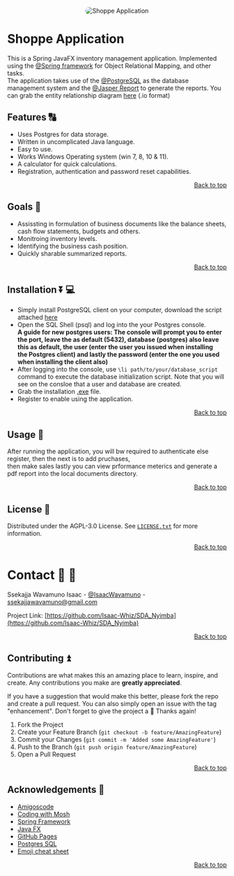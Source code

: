 <p align="center">  
  <img src="https://github.com/Isaac-Whiz/Shoppe/assets/95527627/30ad205a-7255-46fa-95ea-33d024b4eed5" alt="Shoppe Application" style="border-radius:50px">
</p>
<a name="readme-top"></a>

# Shoppe Application
This is a Spring JavaFX inventory management application.  Implemented using the [@Spring framework](https://spring.io/) for Object Relational Mapping, and other tasks.
<br> The application takes use of the [@PostgreSQL](https://www.postgresql.org/) as the database management system and the [@Jasper Report](https://community.jaspersoft.com/files/file/20-jasperreports%C2%AE-library-community-edition/) to generate the reports. 
You can grab the entity relationship diagram [here](https://drive.google.com/file/d/1dALNLov0nq21e4TTf4KNN8dD86nCh38I/view?usp=sharing) (.io format)
<br>




## Features 🔠
- Uses Postgres for data storage.
- Written in uncomplicated Java language.
- Easy to use.
- Works Windows Operating system (win 7, 8, 10 & 11).
- A calculator for quick calculations.
- Registration, authentication and password reset capabilities.
<p align="right"><a href="#readme-top">Back to top</a></p>

## Goals 🏁
- Assissting in formulation of business documents like the balance sheets, cash flow statements, budgets and others.
- Monitroing inventory levels.
- Identifying the business cash position.
- Quickly sharable summarized reports.
<p align="right"><a href="#readme-top">Back to top</a></p>

## Installation ⏬ 💻
- Simply install PostgreSQL client on your computer, download the script attached [here](https://drive.google.com/file/d/19an4xmhEi08AIjlQRIoUMQynth_rMj4S/view?usp=sharing)
- Open the SQL Shell (psql) and log into the your Postgres console. <br>
  **A guide for new postgres users: The console will prompt you to enter the port, leave the as default (5432), database (postgres) also leave this as default, the user (enter the user you issued when installing <br>
  the Postgres client) and lastly the password (enter the one you used when installing the client also)**
- After logging into the console, use `\li path/to/your/database_script` command to execute the database initialization script. Note that you will see on the consloe that a user and database are created.
- Grab the installation [.exe](https://drive.google.com/file/d/1d_BF-Htzr1eI5gKpcNuhp5xC31U0QVhm/view?usp=sharing) file.
- Register to enable using the application.
<p align="right"><a href="#readme-top">Back to top</a></p>

## Usage 🧭
After running the application, you will bw required to authenticate else register, then the next is to add pruchases, <br> then make sales lastly you can view prformance meterics and generate a pdf report into the local documents directory.

<p align="right"><a href="#readme-top">Back to top</a></p>

## License 📜

Distributed under the AGPL-3.0 License. See [`LICENSE.txt`](https://github.com/Isaac-Whiz/Shoppe?tab=GPL-3.0-1-ov-file#) for more information.
<p align="right"><a href="#readme-top">Back to top</a></p>

# Contact 📧 📱 

Ssekajja Wavamuno Isaac - [@IsaacWavamuno](https://twitter.com/Isaac_Whiz) - ssekajjawavamuno@gmail.com

Project Link: [https://github.com/Isaac-Whiz/SDA_Nyimba](https://github.com/Isaac-Whiz/SDA_Nyimba)

<p align="right"><a href="#readme-top">Back to top</a></p>

## Contributing ⏫

Contributions are what makes this an amazing place to learn, inspire, and create. Any contributions you make are **greatly appreciated**.

If you have a suggestion that would make this better, please fork the repo and create a pull request. You can also simply open an issue with the tag "enhancement".
Don't forget to give the project a 🌟 Thanks again!

1. Fork the Project 
2. Create your Feature Branch (`git checkout -b feature/AmazingFeature`)
3. Commit your Changes (`git commit -m 'Added some AmazingFeature'`)
4. Push to the Branch (`git push origin feature/AmazingFeature`)
5. Open a Pull Request

<p align="right"><a href="#readme-top">Back to top</a></p>

## Acknowledgements 🦾
* [Amigoscode](https://www.amigoscode.com/)
* [Coding with Mosh](https://codewithmosh.com/)
* [Spring Framework](https://spring.io/)
* [Java FX](https://openjfx.io/)
* [GitHub Pages](https://pages.github.com)
* [Postgres SQL](https://www.postgresql.org/)
* [Emoji cheat sheet](https://www.webfx.com/tools/emoji-cheat-sheet/)
<p align="right"><a href="#readme-top">Back to top</a></p>
